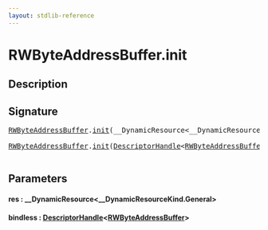 ```yaml
---
layout: stdlib-reference
---
```


# RWByteAddressBuffer\.init

## Description





## Signature 

<pre>
<a href="../types/rwbyteaddressbuffer-0126d/index.html" class="code_type">RWByteAddressBuffer</a>.<a href="init.html">init</a>(__DynamicResource&lt;__DynamicResourceKind.General&gt; <a href="init.html#decl-res" class="code_param">res</a>);

<a href="../types/rwbyteaddressbuffer-0126d/index.html" class="code_type">RWByteAddressBuffer</a>.<a href="init.html">init</a>(<a href="../types/descriptorhandle-0a/index.html" class="code_type">DescriptorHandle</a>&lt;<a href="../types/rwbyteaddressbuffer-0126d/index.html" class="code_type">RWByteAddressBuffer</a>&gt; <a href="init.html#decl-bindless" class="code_param">bindless</a>);

</pre>

## Parameters

####  <a id="decl-res"></a>res  : \_\_DynamicResource\<\_\_DynamicResourceKind\.General\>
####  <a id="decl-bindless"></a>bindless  : [DescriptorHandle](../types/descriptorhandle-0a/index.html)\<[RWByteAddressBuffer](../types/rwbyteaddressbuffer-0126d/index.html)\>

